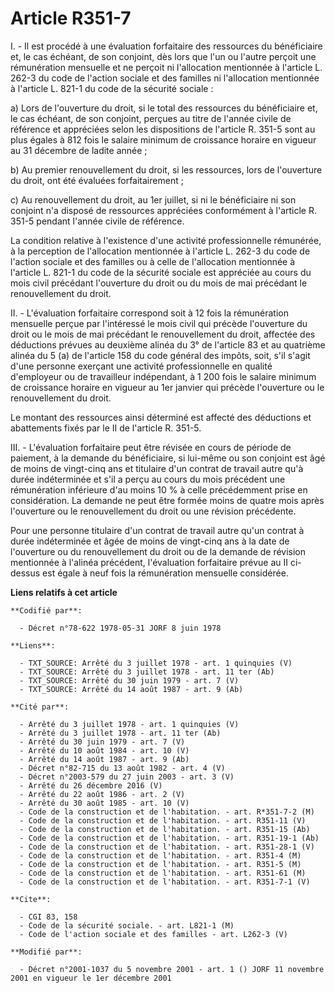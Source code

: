 # Article R351-7

I. - Il est procédé à une évaluation forfaitaire des ressources du bénéficiaire et, le cas échéant, de son conjoint, dès lors
que l'un ou l'autre perçoit une rémunération mensuelle et ne perçoit ni l'allocation mentionnée à l'article L. 262-3 du code
de l'action sociale et des familles ni l'allocation mentionnée à l'article L. 821-1 du code de la sécurité sociale :

a) Lors de l'ouverture du droit, si le total des ressources du bénéficiaire et, le cas échéant, de son conjoint, perçues au
titre de l'année civile de référence et appréciées selon les dispositions de l'article R. 351-5 sont au plus égales à 812
fois le salaire minimum de croissance horaire en vigueur au 31 décembre de ladite année ;

b) Au premier renouvellement du droit, si les ressources, lors de l'ouverture du droit, ont été évaluées forfaitairement ;

c) Au renouvellement du droit, au 1er juillet, si ni le bénéficiaire ni son conjoint n'a disposé de ressources appréciées
conformément à l'article R. 351-5 pendant l'année civile de référence.

La condition relative à l'existence d'une activité professionnelle rémunérée, à la perception de l'allocation mentionnée à
l'article L. 262-3 du code de l'action sociale et des familles ou à celle de l'allocation mentionnée à l'article L. 821-1 du
code de la sécurité sociale est appréciée au cours du mois civil précédant l'ouverture du droit ou du mois de mai précédant
le renouvellement du droit.

II. - L'évaluation forfaitaire correspond soit à 12 fois la rémunération mensuelle perçue par l'intéressé le mois civil qui
précède l'ouverture du droit ou le mois de mai précédant le renouvellement du droit, affectée des déductions prévues au
deuxième alinéa du 3° de l'article 83 et au quatrième alinéa du 5 (a) de l'article 158 du code général des impôts, soit, s'il
s'agit d'une personne exerçant une activité professionnelle en qualité d'employeur ou de travailleur indépendant, à 1 200
fois le salaire minimum de croissance horaire en vigueur au 1er janvier qui précède l'ouverture ou le renouvellement du
droit.

Le montant des ressources ainsi déterminé est affecté des déductions et abattements fixés par le II de l'article R. 351-5.

III. - L'évaluation forfaitaire peut être révisée en cours de période de paiement, à la demande du bénéficiaire, si lui-même
ou son conjoint est âgé de moins de vingt-cinq ans et titulaire d'un contrat de travail autre qu'à durée indéterminée et s'il
a perçu au cours du mois précédent une rémunération inférieure d'au moins 10 % à celle précédemment prise en considération.
La demande ne peut être formée moins de quatre mois après l'ouverture ou le renouvellement du droit ou une révision
précédente.

Pour une personne titulaire d'un contrat de travail autre qu'un contrat à durée indéterminée et âgée de moins de vingt-cinq
ans à la date de l'ouverture ou du renouvellement du droit ou de la demande de révision mentionnée à l'alinéa précédent,
l'évaluation forfaitaire prévue au II ci-dessus est égale à neuf fois la rémunération mensuelle considérée.

**Liens relatifs à cet article**

	**Codifié par**:

	  - Décret n°78-622 1978-05-31 JORF 8 juin 1978

	**Liens**:

	  - TXT_SOURCE: Arrêté du 3 juillet 1978 - art. 1 quinquies (V)
	  - TXT_SOURCE: Arrêté du 3 juillet 1978 - art. 11 ter (Ab)
	  - TXT_SOURCE: Arrêté du 30 juin 1979 - art. 7 (V)
	  - TXT_SOURCE: Arrêté du 14 août 1987 - art. 9 (Ab)

	**Cité par**:

	  - Arrêté du 3 juillet 1978 - art. 1 quinquies (V)
	  - Arrêté du 3 juillet 1978 - art. 11 ter (Ab)
	  - Arrêté du 30 juin 1979 - art. 7 (V)
	  - Arrêté du 10 août 1984 - art. 10 (V)
	  - Arrêté du 14 août 1987 - art. 9 (Ab)
	  - Décret n°82-715 du 13 août 1982 - art. 4 (V)
	  - Décret n°2003-579 du 27 juin 2003 - art. 3 (V)
	  - Arrêté du 26 décembre 2016 (V)
	  - Arrêté du 22 août 1986 - art. 2 (V)
	  - Arrêté du 30 août 1985 - art. 10 (V)
	  - Code de la construction et de l'habitation. - art. R*351-7-2 (M)
	  - Code de la construction et de l'habitation. - art. R351-11 (V)
	  - Code de la construction et de l'habitation. - art. R351-15 (Ab)
	  - Code de la construction et de l'habitation. - art. R351-19-1 (Ab)
	  - Code de la construction et de l'habitation. - art. R351-28-1 (V)
	  - Code de la construction et de l'habitation. - art. R351-4 (M)
	  - Code de la construction et de l'habitation. - art. R351-5 (M)
	  - Code de la construction et de l'habitation. - art. R351-61 (M)
	  - Code de la construction et de l'habitation. - art. R351-7-1 (V)

	**Cite**:

	  - CGI 83, 158
	  - Code de la sécurité sociale. - art. L821-1 (M)
	  - Code de l'action sociale et des familles - art. L262-3 (V)

	**Modifié par**:

	  - Décret n°2001-1037 du 5 novembre 2001 - art. 1 () JORF 11 novembre 2001 en vigueur le 1er décembre 2001
